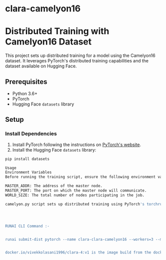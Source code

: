 # clara-camelyon16

# Distributed Training with Camelyon16 Dataset

This project sets up distributed training for a model using the Camelyon16 dataset. It leverages PyTorch's distributed training capabilities and the dataset available on Hugging Face.

## Prerequisites

- Python 3.6+
- PyTorch
- Hugging Face `datasets` library

## Setup

### Install Dependencies

1. Install PyTorch following the instructions on [PyTorch's website](https://pytorch.org/get-started/locally/).
2. Install the Hugging Face `datasets` library:

```bash
pip install datasets

Usage
Environment Variables
Before running the training script, ensure the following environment variables are set:

MASTER_ADDR: The address of the master node.
MASTER_PORT: The port on which the master node will communicate.
WORLD_SIZE: The total number of nodes participating in the job.

camelyon.py script sets up distributed training using PyTorch's torchrun. The dataset is loaded from Hugging Face.




RUNAI CLI Command :-


runai submit-dist pytorch --name clara-clara-camelyon16 --workers=3 --max-replicas 4 --min-replicas 2 -g 1 -i docker.io/vivekkolasani1996/clara-4:v1


docker.io/vivekkolasani1996/clara-4:v1 is the image build from the dockerfile
